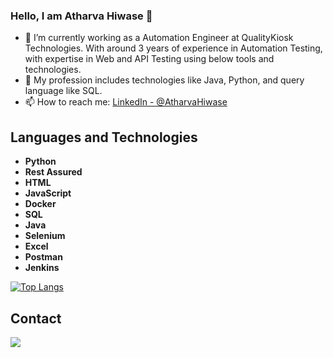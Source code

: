 ### Hello, I am Atharva Hiwase 👋

- 🌱 I’m currently working as a Automation Engineer at QualityKiosk Technologies. With around 3 years of experience in Automation Testing, with expertise  in Web and API Testing using below tools and technologies.
- 🤔 My profession includes technologies like Java, Python, and query language like SQL. 
- 📫 How to reach me: [LinkedIn - @AtharvaHiwase](https://www.linkedin.com/in/atharva-hiwase-92810014b/)

## Languages and Technologies
* **Python**                                                                              
* **Rest Assured** 
* **HTML**
* **JavaScript**
* **Docker**
* **SQL**
* **Java**
* **Selenium**
* **Excel**
* **Postman**
* **Jenkins**

[![Top Langs](https://github-readme-stats.vercel.app/api/top-langs/?username=atharva07)](https://github.com/indieD3v/github-readme-stats)

## Contact
<a href="https://www.linkedin.com/in/atharva-hiwase-92810014b/"><img src="https://img.icons8.com/fluent/48/000000/linkedin.png"/></a>
